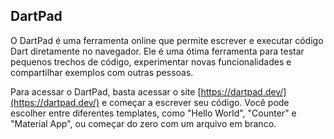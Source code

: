 ## DartPad

O DartPad é uma ferramenta online que permite escrever e executar código Dart diretamente no navegador. Ele é uma ótima ferramenta para testar pequenos trechos de código, experimentar novas funcionalidades e compartilhar exemplos com outras pessoas.

Para acessar o DartPad, basta acessar o site [https://dartpad.dev/](https://dartpad.dev/) e começar a escrever seu código. Você pode escolher entre diferentes templates, como "Hello World", "Counter" e "Material App", ou começar do zero com um arquivo em branco.